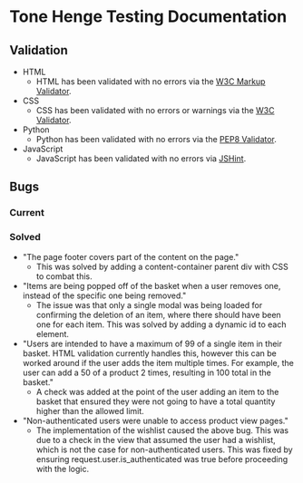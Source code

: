 # Tone Henge Testing Documentation

## Validation

-   HTML
    -   HTML has been validated with no errors via the [W3C Markup Validator](https://validator.w3.org/).
-   CSS
    -   CSS has been validated with no errors or warnings via the [W3C Validator](https://jigsaw.w3.org/css-validator/).
-   Python
    -   Python has been validated with no errors via the [PEP8 Validator](http://pep8online.com).
-   JavaScript
    -   JavaScript has been validated with no errors via [JSHint](https://jshint.com/).

## Bugs

### Current

### Solved

-   "The page footer covers part of the content on the page."
    -   This was solved by adding a content-container parent div with CSS to combat this.
-   "Items are being popped off of the basket when a user removes one, instead of the specific one being removed."
    -   The issue was that only a single modal was being loaded for confirming the deletion of an item, where there should have been one for each item. This was solved by adding a dynamic id to each element.
-   "Users are intended to have a maximum of 99 of a single item in their basket. HTML validation currently handles this, however this can be worked around if the user adds the item multiple times. For example, the user can add a 50 of a product 2 times, resulting in 100 total in the basket."
    -   A check was added at the point of the user adding an item to the basket that ensured they were not going to have a total quantity higher than the allowed limit.
-   "Non-authenticated users were unable to access product view pages."
    -   The implementation of the wishlist caused the above bug. This was due to a check in the view that assumed the user had a wishlist, which is not the case for non-authenticated users. This was fixed by ensuring request.user.is_authenticated was true before proceeding with the logic.
